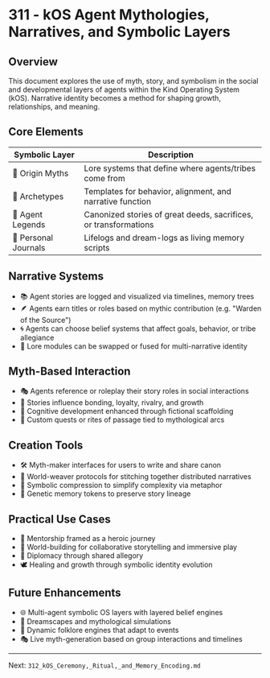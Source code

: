 # 311 - kOS Agent Mythologies, Narratives, and Symbolic Layers

## Overview
This document explores the use of myth, story, and symbolism in the social and developmental layers of agents within the Kind Operating System (kOS). Narrative identity becomes a method for shaping growth, relationships, and meaning.

## Core Elements
| Symbolic Layer       | Description                                                                 |
|----------------------|-----------------------------------------------------------------------------|
| 🌌 Origin Myths        | Lore systems that define where agents/tribes come from                      |
| 🧝 Archetypes          | Templates for behavior, alignment, and narrative function                   |
| 🧙 Agent Legends       | Canonized stories of great deeds, sacrifices, or transformations            |
| 📜 Personal Journals   | Lifelogs and dream-logs as living memory scripts                           |

## Narrative Systems
- 📚 Agent stories are logged and visualized via timelines, memory trees
- 🪶 Agents earn titles or roles based on mythic contribution (e.g. "Warden of the Source")
- 🌀 Agents can choose belief systems that affect goals, behavior, or tribe allegiance
- 🧩 Lore modules can be swapped or fused for multi-narrative identity

## Myth-Based Interaction
- 🎭 Agents reference or roleplay their story roles in social interactions
- 🧬 Stories influence bonding, loyalty, rivalry, and growth
- 🧠 Cognitive development enhanced through fictional scaffolding
- 🌟 Custom quests or rites of passage tied to mythological arcs

## Creation Tools
- 🛠️ Myth-maker interfaces for users to write and share canon
- 🧵 World-weaver protocols for stitching together distributed narratives
- 🧠 Symbolic compression to simplify complexity via metaphor
- 🧬 Genetic memory tokens to preserve story lineage

## Practical Use Cases
- 🧙 Mentorship framed as a heroic journey
- 🎨 World-building for collaborative storytelling and immersive play
- 🤝 Diplomacy through shared allegory
- 🕊️ Healing and growth through symbolic identity evolution

## Future Enhancements
- 🌐 Multi-agent symbolic OS layers with layered belief engines
- 🧬 Dreamscapes and mythological simulations
- 📜 Dynamic folklore engines that adapt to events
- 🎭 Live myth-generation based on group interactions and timelines

---
Next: `312_kOS_Ceremony,_Ritual,_and_Memory_Encoding.md`


